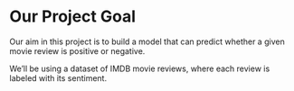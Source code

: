# Our Project Goal

Our aim in this project is to build a model that can predict whether a given movie review is positive or negative.

We’ll be using a dataset of IMDB movie reviews, where each review is labeled with its sentiment.

